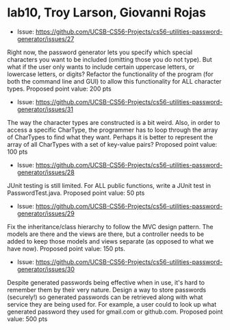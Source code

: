 # lab10, Troy Larson, Giovanni Rojas

* Issue: https://github.com/UCSB-CS56-Projects/cs56-utilities-password-generator/issues/27

Right now, the password generator lets you specify which special characters you want to be included (omitting those you do not type). But what if the user only wants to include certain uppercase letters, or lowercase letters, or digits? Refactor the functionality of the program (for both the command line and GUI) to allow this functionality for ALL character types. Proposed point value: 200 pts


* Issue: https://github.com/UCSB-CS56-Projects/cs56-utilities-password-generator/issues/31

The way the character types are constructed is a bit weird. Also, in order to access a specific CharType, the programmer has to loop through the array of CharTypes to find what they want. Perhaps it is better to represent the array of all CharTypes with a set of key-value pairs? Proposed point value: 100 pts


* Issue: https://github.com/UCSB-CS56-Projects/cs56-utilities-password-generator/issues/28

JUnit testing is still limited. For ALL public functions, write a JUnit test in PasswordTest.java. Proposed point value: 50 pts


* Issue: https://github.com/UCSB-CS56-Projects/cs56-utilities-password-generator/issues/29

Fix the inheritance/class hierarchy to follow the MVC design pattern. The models are there and the views are there, but a controller needs to be added to keep those models and views separate (as opposed to what we have now). Proposed point value: 150 pts.


* Issue: https://github.com/UCSB-CS56-Projects/cs56-utilities-password-generator/issues/30

Despite generated passwords being effective when in use, it's hard to remember them by their very nature. Design a way to store passwords (securely!) so generated passwords can be retrieved along with what service they are being used for. For example, a user could to look up what generated password they used for gmail.com or github.com. Proposed point value: 500 pts